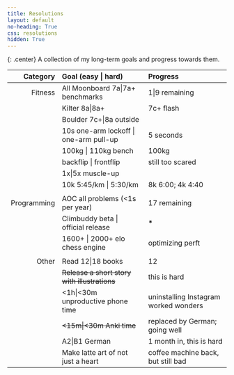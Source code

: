 ```yaml
---
title: Resolutions
layout: default
no-heading: True
css: resolutions
hidden: True
---
```


{: .center}
A collection of my long-term goals and progress towards them.

<!--
Notes regarding the resolutions, so I don't forget.

Books:
- Oathbringer (it was comfy).
- The Soul of a New Machine (it was also comfy).
- The Lies of Locke Lamora
- Red Seas Under Red Skies
- The Republic of Thieves
- Rythm of War (to refresh)
- Wind and Truth (banger)
- Ball Lightning (amazing!!!)
- Isles of the Emberdark (also amazing!!!)
- Lost Metal (comfy)
- Mistborn 1 - The Final Empire (comfy)
- Isles of the Emberdark (had to do it)
-->

| Category | Goal (<span class="silver">easy</span> \| <span class="gold">hard</span>) | Progress |
| --:  | :-- | :-- |
| Fitness | All Moonboard <span class="silver">7a</span>\|<span class="gold">7a+</span> benchmarks | <span class="silver">1</span>\|<span class="gold">9</span> remaining |
|         | Kilter <span class="silver">8a</span>\|<span class="gold">8a+</span> | 7c+ flash |
|         | Boulder <span class="silver">7c+</span>\|<span class="gold">8a</span> outside | |
|         | <span class="silver">10s one-arm lockoff</span> \| <span class="gold">one-arm pull-up</span> | <span class="silver">5 seconds</span> |
|         | <span class="silver">100kg</span> \| <span class="gold">110kg</span> bench | <span class="silver">100kg</span> |
|         | <span class="silver">backflip</span> \| <span class="gold">frontflip</span> | still too scared |
|         | <span class="silver">1x</span>\|<span class="gold">5x</span> muscle-up | <strong><span class="silver">*</span></strong> <strong><span class="gold">*</span></strong> |
|         | 10k <span class="silver">5:45/km</span> \| <span class="gold">5:30/km</span>  | 8k <span class="silver">6:00</span>; 4k <span class="silver">4:40</span> |
|         | | |
| Programming | AOC <span class="silver">all problems</span> (<span class="gold">&lt;1s per year</span>) | <span class="silver">17</span> remaining |
|             | Climbuddy <span class="silver">beta</span> \| <span class="gold">official release</span> | <strong><span class="silver">*</span></strong> |
|             | <span class="silver">1600+</span> \| <span class="silver">2000+</span> elo chess engine | optimizing perft |
|       | | |
| Other | Read <span class="silver">12</span>\|<span class="gold">18</span> books | <span class="silver">12</span> |
|       | ~~Release a <span class="silver">short story</span> <span class="gold">with illustrations</span>~~ | this is hard |
|       | <span class="silver">&lt;1h</span>\|<span class="gold">&lt;30m</span> unproductive phone time | uninstalling Instagram worked wonders |
|       | ~~<span class="silver">&lt;15m</span>\|<span class="gold">&lt;30m</span> Anki time~~ | replaced by German; going well |
|       | <span class="silver">A2</span>\|<span class="gold">B1</span> German | 1 month in, this is hard |
|       | Make <span class="silver">latte art</span> of <span class="gold">not just a heart</span> | coffee machine back, but still bad |


